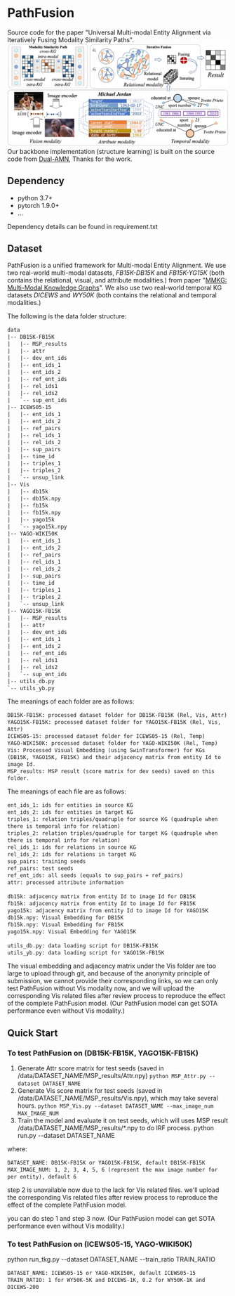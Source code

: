 # PathFusion
Source code for the paper "Universal Multi-modal Entity Alignment via Iteratively Fusing Modality Similarity Paths".
![](images/framework.jpg)
Our backbone implementation (structure learning) is built on the source code from [Dual-AMN](https://github.com/MaoXinn/Dual-AMN), Thanks for the work.

## Dependency
* python 3.7+
* pytorch 1.9.0+
* ...

Dependency details can be found in requirement.txt

## Dataset
PathFusion is a unified framework for Multi-modal Entity Alignment. We use two real-world multi-modal datasets, *FB15K-DB15K* and *FB15K-YG15K* (both contains the relational, visual, and attribute modalities.) from paper "[MMKG: Multi-Modal Knowledge Graphs](https://arxiv.org/abs/1903.05485)". We also use two real-world temporal KG datasets *DICEWS* and *WY50K* (both contains the relational and temporal modalities.)

The following is the data folder structure:
```
data
|-- DB15K-FB15K
|   |-- MSP_results
|   |-- attr
|   |-- dev_ent_ids
|   |-- ent_ids_1
|   |-- ent_ids_2
|   |-- ref_ent_ids
|   |-- rel_ids1
|   |-- rel_ids2
|   `-- sup_ent_ids
|-- ICEWS05-15
|   |-- ent_ids_1
|   |-- ent_ids_2
|   |-- ref_pairs
|   |-- rel_ids_1
|   |-- rel_ids_2
|   |-- sup_pairs
|   |-- time_id
|   |-- triples_1
|   |-- triples_2
|   `-- unsup_link
|-- Vis
|   |-- db15k
|   |-- db15k.npy
|   |-- fb15k
|   |-- fb15k.npy
|   |-- yago15k
|   `-- yago15k.npy
|-- YAGO-WIKI50K
|   |-- ent_ids_1
|   |-- ent_ids_2
|   |-- ref_pairs
|   |-- rel_ids_1
|   |-- rel_ids_2
|   |-- sup_pairs
|   |-- time_id
|   |-- triples_1
|   |-- triples_2
|   `-- unsup_link
|-- YAGO15K-FB15K
|   |-- MSP_results
|   |-- attr
|   |-- dev_ent_ids
|   |-- ent_ids_1
|   |-- ent_ids_2
|   |-- ref_ent_ids
|   |-- rel_ids1
|   |-- rel_ids2
|   `-- sup_ent_ids
|-- utils_db.py
`-- utils_yb.py
```

The meanings of each folder are as follows:
```
DB15K-FB15K: processed dataset folder for DB15K-FB15K (Rel, Vis, Attr)
YAGO15K-FB15K: processed dataset folder for YAGO15K-FB15K (Rel, Vis, Attr)
ICEWS05-15: processed dataset folder for ICEWS05-15 (Rel, Temp)
YAGO-WIKI50K: processed dataset folder for YAGO-WIKI50K (Rel, Temp)
Vis: Processed Visual Embedding (using SwinTransformer) for KGs (DB15K, YAGO15K, FB15K) and their adjacency matrix from entity Id to image Id.
MSP_results: MSP result (score matrix for dev seeds) saved on this folder.
```

The meanings of each file are as follows:
```
ent_ids_1: ids for entities in source KG
ent_ids_2: ids for entities in target KG
triples_1: relation triples/quadruple for source KG (quadruple when there is temporal info for relation)
triples_2: relation triples/quadruple for target KG (quadruple when there is temporal info for relation)
rel_ids_1: ids for relations in source KG
rel_ids_2: ids for relations in target KG
sup_pairs: training seeds
ref_pairs: test seeds
ref_ent_ids: all seeds (equals to sup_pairs + ref_pairs)
attr: processed attribute information

db15k: adjacency matrix from entity Id to image Id for DB15K
fb15k: adjacency matrix from entity Id to image Id for FB15K
yago15k: adjacency matrix from entity Id to image Id for YAGO15K
db15k.npy: Visual Embedding for DB15K
fb15k.npy: Visual Embedding for FB15K
yago15k.npy: Visual Embedding for YAGO15K

utils_db.py: data loading script for DB15K-FB15K
utils_yb.py: data loading script for YAGO15K-FB15K
```


The visual embedding and adjacency matrix under the Vis folder are too large to upload through git, and because of the anonymity principle of submission, we cannot provide their corresponding links, so we can only test PathFusion without Vis modality now, and we will upload the corresponding Vis related files after review process to reproduce the effect of the complete PathFusion model. (Our PathFusion model can get SOTA performance even without Vis modality.)





## Quick Start
### To test PathFusion on (DB15K-FB15K, YAGO15K-FB15K)
1. Generate Attr score matrix for test seeds (saved in /data/DATASET_NAME/MSP_results/Attr.npy)
`python MSP_Attr.py --dataset DATASET_NAME`
2. Generate Vis score matrix for test seeds (saved in /data/DATASET_NAME/MSP_results/Vis.npy), which may take several hours.
`python MSP_Vis.py --dataset DATASET_NAME --max_image_num MAX_IMAGE_NUM`
3. Train the model and evaluate it on test seeds, which will uses MSP result /data/DATASET_NAME/MSP_results/*.npy to do IRF process.
python run.py --dataset DATASET_NAME

where:
```
DATASET_NAME: DB15K-FB15K or YAGO15K-FB15K, default DB15K-FB15K
MAX_IMAGE_NUM: 1, 2, 3, 4, 5, 6 (represent the max image number for per entity), default 6
```

step 2 is unavailable now due to the lack for Vis related files. we'll upload the corresponding Vis related files after review process to reproduce the effect of the complete PathFusion model.

you can do step 1 and step 3 now. (Our PathFusion model can get SOTA performance even without Vis modality.)

### To test PathFusion on (ICEWS05-15, YAGO-WIKI50K)
python run_tkg.py --dataset DATASET_NAME --train_ratio TRAIN_RATIO
```
DATASET_NAME: ICEWS05-15 or YAGO-WIKI50K, default ICEWS05-15
TRAIN_RATIO: 1 for WY50K-5K and DICEWS-1K, 0.2 for WY50K-1K and DICEWS-200
```


